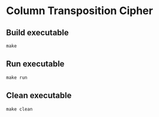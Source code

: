 # Column Transposition Cipher

## Build executable
```
make
```

## Run executable
```
make run
```

## Clean executable
```
make clean
```
